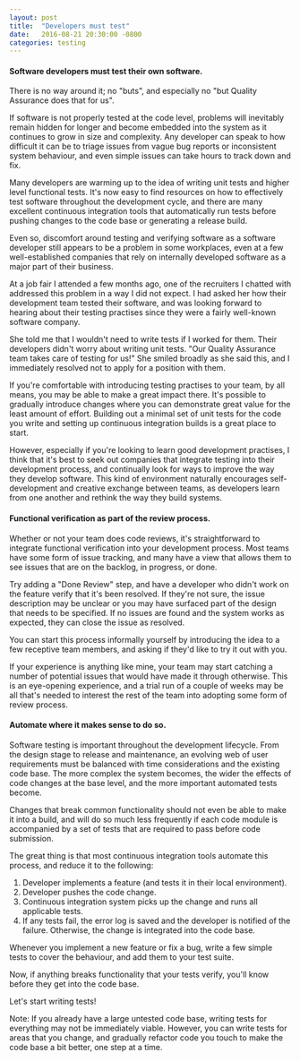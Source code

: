 ```yaml
---
layout: post
title:  "Developers must test"
date:   2016-08-21 20:30:00 -0800
categories: testing
---
```


#### Software developers must test their own software.

There is no way around it; no "buts", and especially no "but Quality Assurance does that for us".

If software is not properly tested at the code level, problems will inevitably remain hidden for longer and become embedded into the system as it continues to grow in size and complexity.  Any developer can speak to how difficult it can be to triage issues from vague bug reports or inconsistent system behaviour, and even simple issues can take hours to track down and fix.

Many developers are warming up to the idea of writing unit tests and higher level functional tests.  It's now easy to find resources on how to effectively test software throughout the development cycle, and there are many excellent continuous integration tools that automatically run tests before pushing changes to the code base or generating a release build.

Even so, discomfort around testing and verifying software as a software developer still appears to be a problem in some workplaces, even at a few well-established companies that rely on internally developed software as a major part of their business.

At a job fair I attended a few months ago, one of the recruiters I chatted with addressed this problem in a way I did not expect.  I had asked her how their development team tested their software, and was looking forward to hearing about their testing practises since they were a fairly well-known software company.

She told me that I wouldn't need to write tests if I worked for them.  Their developers didn't worry about writing unit tests.  "Our Quality Assurance team takes care of testing for us!"  She smiled broadly as she said this, and I immediately resolved not to apply for a position with them.

If you're comfortable with introducing testing practises to your team, by all means, you may be able to make a great impact there.  It's possible to gradually introduce changes where you can demonstrate great value for the least amount of effort.  Building out a minimal set of unit tests for the code you write and setting up continuous integration builds is a great place to start.

However, especially if you're looking to learn good development practises, I think that it's best to seek out companies that integrate testing into their development process, and continually look for ways to improve the way they develop software.  This kind of environment naturally encourages self-development and creative exchange between teams, as developers learn from one another and rethink the way they build systems.

#### Functional verification as part of the review process.

Whether or not your team does code reviews, it's straightforward to integrate functional verification into your development process.  Most teams have some form of issue tracking, and many have a view that allows them to see issues that are on the backlog, in progress, or done.

Try adding a "Done Review" step, and have a developer who didn't work on the feature verify that it's been resolved.  If they're not sure, the issue description may be unclear or you may have surfaced part of the design that needs to be specified.  If no issues are found and the system works as expected, they can close the issue as resolved.

You can start this process informally yourself by introducing the idea to a few receptive team members, and asking if they'd like to try it out with you.

If your experience is anything like mine, your team may start catching a number of potential issues that would have made it through otherwise.  This is an eye-opening experience, and a trial run of a couple of weeks may be all that's needed to interest the rest of the team into adopting some form of review process.

#### Automate where it makes sense to do so.

Software testing is important throughout the development lifecycle.  From the design stage to release and maintenance, an evolving web of user requirements must be balanced with time considerations and the existing code base.  The more complex the system becomes, the wider the effects of code changes at the base level, and the more important automated tests become.

Changes that break common functionality should not even be able to make it into a build, and will do so much less frequently if each code module is accompanied by a set of tests that are required to pass before code submission.

The great thing is that most continuous integration tools automate this process, and reduce it to the following:

1. Developer implements a feature (and tests it in their local environment).
2. Developer pushes the code change.
3. Continuous integration system picks up the change and runs all applicable tests.
4. If any tests fail, the error log is saved and the developer is notified of the failure.  Otherwise, the change is integrated into the code base.

Whenever you implement a new feature or fix a bug, write a few simple tests to cover the behaviour, and add them to your test suite.

Now, if anything breaks functionality that your tests verify, you'll know before they get into the code base.

Let's start writing tests!

Note: If you already have a large untested code base, writing tests for everything may not be immediately viable.  However, you can write tests for areas that you change, and gradually refactor code you touch to make the code base a bit better, one step at a time.
